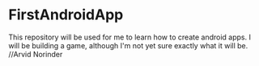 # FirstAndroidApp

This repository will be used for me to learn how to create android apps. I will be building a game, although I'm not yet sure exactly what it will be.
//Arvid Norinder
